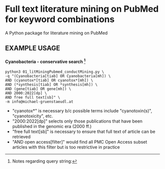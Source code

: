 Full text literature mining on PubMed for keyword combinations
==============================================================

A Python package for literature mining on PubMed

## EXAMPLE USAGE

#### Cyanobacteria - conservative search [^1]
```
python3 01_litMiningPubmed_conductMining.py \
-q "(Cyanobacteria[tiab] OR Cyanobacteria[mh]) \
AND (cyanotox*[tiab] OR cyanotox*[mh]) \
AND (*synthesis[tiab] OR *synthesis[mh]) \
AND (gene[tiab] OR gene[mh]) \
AND 2000:2022[dp] \
AND free full text[sb]" \
-m info@michael-gruenstaeudl.at
```

[^1]: Notes regarding query string: 
- "cyanotox*" is necessary b/c possible terms include "cyanotoxin(s)", "cyanotoxicity", etc.
- "2000:2022[dp]" selects only those publications that have been published in the genomic era (2000 ff.)
- "free full text[sb]" is necessary to ensure that full text of article can be retrieved
- "AND open access[filter]" would find all PMC Open Access subset articles with this filter but is too restrictive in practice
